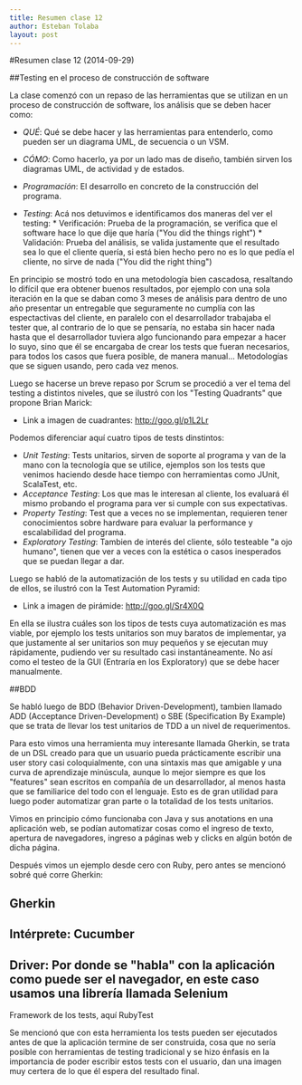 ```yaml
---
title: Resumen clase 12
author: Esteban Tolaba
layout: post
---
```

#Resumen clase 12 (2014-09-29)

##Testing en el proceso de construcción de software

La clase comenzó con un repaso de las herramientas que se utilizan en un proceso de construcción de software, los análisis que se
deben hacer como:


* *QUÉ*: Qué se debe hacer y las herramientas para entenderlo, como pueden ser un diagrama UML, de secuencia o un VSM.

* *CÓMO*: Como hacerlo, ya por un lado mas de diseño, también sirven los diagramas UML, de actividad y de estados.

* *Programación*: El desarrollo en concreto de la construcción del programa.

* *Testing*: Acá nos detuvimos e identificamos dos maneras del ver el testing:
        * Verificación: Prueba de la programación, se verifica que el software hace lo que dije que haría ("You did the things right")
        * Validación: Prueba del análisis, se valida justamente que el resultado sea lo que el cliente quería, si está bien hecho pero no
        es lo que pedía el cliente, no sirve de nada ("You did the right thing")
        
En principio se mostró todo en una metodología bien cascadosa, resaltando lo difícil que era obtener buenos resultados, por ejemplo
con una sola iteración en la que se daban como 3 meses de análisis para dentro de uno año presentar un entregable que seguramente
no cumplía con las espectactivas del cliente, en paralelo con el desarrollador trabajaba el tester que, al contrario de lo que se 
pensaría, no estaba sin hacer nada hasta que el desarrollador tuviera algo funcionando para empezar a hacer lo suyo, sino que él se
encargaba de crear los tests que fueran necesarios, para todos los casos que fuera posible, de manera manual... Metodologías que se
siguen usando, pero cada vez menos.

Luego se hacerse un breve repaso por Scrum se procedió a ver el tema del testing a distintos niveles, que se ilustró con los
"Testing Quadrants" que propone Brian Marick:

* Link a imagen de cuadrantes: http://goo.gl/p1L2Lr

Podemos diferenciar aquí cuatro tipos de tests dinstintos:

* *Unit Testing*: Tests unitarios, sirven de soporte al programa y van de la mano con la tecnología que se utilice, ejemplos son
los tests que venimos haciendo desde hace tiempo con herramientas como JUnit, ScalaTest, etc.
* *Acceptance Testing*: Los que mas le interesan al cliente, los evaluará él mismo probando el programa para ver si cumple con sus
expectativas.
* *Property Testing*: Test que a veces no se implementan, requieren tener conocimientos sobre hardware para evaluar la performance
y escalabilidad del programa.
* *Exploratory Testing*: Tambien de interés del cliente, sólo testeable "a ojo humano", tienen que ver a veces con la estética
o casos inesperados que se puedan llegar a dar.

Luego se habló de la automatización de los tests y su utilidad en cada tipo de ellos, se ilustró con la Test Automation Pyramid:

* Link a imagen de pirámide: http://goo.gl/Sr4X0Q

En ella se ilustra cuáles son los tipos de tests cuya automatización es mas viable, por ejemplo los tests unitarios son muy baratos
de implementar, ya que justamente al ser unitarios son muy pequeños y se ejecutan muy rápidamente, pudiendo ver su resultado casi instantáneamente.
No así como el testeo de la GUI (Entraría en los Exploratory) que se debe hacer manualmente.

##BDD

Se habló luego de BDD (Behavior Driven-Development), tambien llamado ADD (Acceptance Driven-Development) o SBE (Specification By Example) 
que se trata de llevar los test unitarios de TDD a un nivel de requerimentos.

Para esto vimos una herramienta muy interesante llamada Gherkin, se trata de un DSL creado para que un usuario pueda prácticamente
escribir una user story casi coloquialmente, con una sintaxis mas que amigable y una curva de aprendizaje minúscula, aunque lo mejor
siempre es que los "features" sean escritos en compañía de un desarrollador, al menos hasta que se familiarice del todo con el lenguaje.
Esto es de gran utilidad para luego poder automatizar gran parte o la totalidad de los tests unitarios.

Vimos en principio cómo funcionaba con Java y sus anotations en una aplicación web, se podían automatizar cosas como el ingreso de 
texto, apertura de navegadores, ingreso a páginas web y clicks en algún botón de dicha página.

Después vimos un ejemplo desde cero con Ruby, pero antes se mencionó sobré qué corre Gherkin:

Gherkin
--------------
Intérprete: Cucumber
--------------
Driver: Por donde se "habla" con la aplicación como puede ser el navegador, en este caso usamos una librería llamada Selenium
--------------
Framework de los tests, aquí RubyTest

Se mencionó que con esta herramienta los tests pueden ser ejecutados antes de que la aplicación termine de ser construida, cosa
que no sería posible con herramientas de testing tradicional y se hizo énfasis en la importancia de poder escribir estos tests
con el usuario, dan una imagen muy certera de lo que él espera del resultado final.


